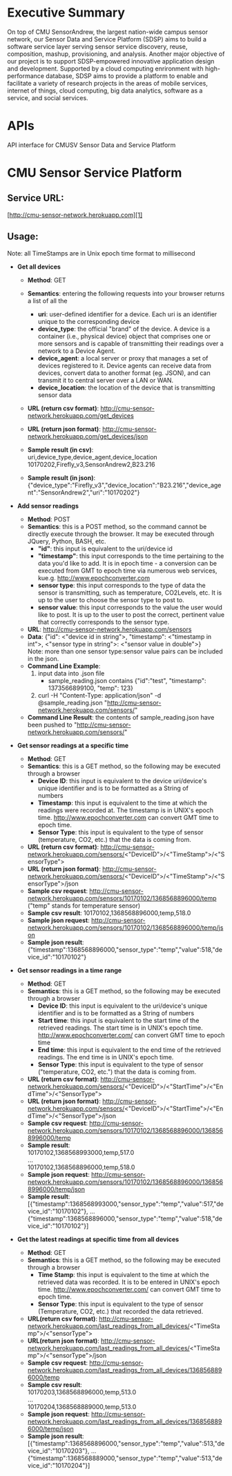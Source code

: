 Executive Summary
=================
On top of CMU SensorAndrew, the largest nation-wide campus sensor network, our Sensor Data and Service Platform (SDSP) 
aims to build a software service layer serving sensor service discovery, reuse, composition, mashup, provisioning, and 
analysis. Another major objective of our project is to support SDSP-empowered innovative application design and 
development. Supported by a cloud computing enrironment with high-performance database, SDSP aims to provide a platform 
to enable and facilitate a variety of research projects in the areas of mobile services, internet of things, 
cloud computing, big data analytics, software as a service, and social services.

APIs
====
API interface for CMUSV Sensor Data and Service Platform

CMU Sensor Service Platform
============

Service URL:
--------

[http://cmu-sensor-network.herokuapp.com][1]

Usage:
------

Note: all TimeStamps are in Unix epoch time format to millisecond

- **Get all devices**
    - **Method**: GET
    - **Semantics**: entering the following requests into your browser returns a list of all the
        - **uri**: user-defined identifier for a device. Each uri is an identifier unique to the
          corresponding device
        - **device_type**: the official "brand" of the device. A device is a container (i.e., physical device) object 
          that comprises one or more sensors and is capable of transmitting their readings over a network to a Device Agent.
        - **device_agent**: a local server or proxy that manages a set of devices registered to it. Device agents 
          can receive data from devices, convert data to another format (eg. JSON), and can transmit it to central 
          server over a LAN or WAN. 
        - **device_location**: the location of the device that is transmitting sensor data

    - **URL (return csv format)**: http://cmu-sensor-network.herokuapp.com/get_devices
    - **URL (return json format)**: http://cmu-sensor-network.herokuapp.com/get_devices/json
    - **Sample result (in csv)**: <br/>
        uri,device_type,device_agent,device_location <br/>
        10170202,Firefly_v3,SensorAndrew2,B23.216 <br/>
    - **Sample result (in json)**: {"device_type":"Firefly_v3","device_location":"B23.216","device_agent":"SensorAndrew2","uri":"10170202"}

- **Add sensor readings**
    - **Method**: POST
    - **Semantics**: this is a POST method, so the command cannot be directly execute through the
      browser.  It may be executed through JQuery, Python, BASH, etc.
        - **"id"**: this input is equivalent to the uri/device id
        - **"timestamp"**: this input corresponds to the time pertaining to the data you'd
          like to add. It is in epoch time - a conversion can be executed from GMT to epoch time
          via numerous web services, kue.g. http://www.epochconverter.com
        - **sensor type**: this input corresponds to the type of data the sensor is transmitting,
          such as temperature, CO2Levels, etc.  It is up to the user to choose the sensor type to
          post to.
        - **sensor value**: this input corresponds to the value the user would like to post. It is
          up to the user to post the correct, pertinent value that correctly corresponds to the sensor type.
    - **URL**: http://cmu-sensor-network.herokuapp.com/sensors
    - **Data**: {"id": <"device id in string">, "timestamp": <"timestamp in int">, <"sensor type in string">: <"sensor value in double">} 
        <br/> Note: more than one sensor type:sensor value pairs can be included in the json.
    - **Command Line Example**: 
        1. input data into .json file
            - sample_reading.json contains {"id":"test", "timestamp": 1373566899100, "temp": 123}
        2. curl -H "Content-Type: application/json" -d @sample_reading.json "http://cmu-sensor-network.herokuapp.com/sensors/"
    - **Command Line Result**: the contents of sample_reading.json have been pushed to "http://cmu-sensor-network.herokuapp.com/sensors/"

- **Get sensor readings at a specific time**
    - **Method**: GET
    - **Semantics**: this is a GET method, so the following may be executed through a browser
        - **Device ID**: this input is equivalent to the device uri/device's unique identifier and is to be formatted as a String of   
          numbers
        - **Timestamp**: this input is equivalent to the time at which the readings were recorded at. The timestamp is in UNIX's 
          epoch time. http://www.epochconverter.com can convert GMT time to epoch time.
        - **Sensor Type**: this input is equivalent to the type of sensor (temperature, CO2, etc.) that the data is coming from.
    - **URL (return csv format)**: http://cmu-sensor-network.herokuapp.com/sensors/<"DeviceID">/<"TimeStamp">/<"SensorType">
    - **URL (return json format)**: http://cmu-sensor-network.herokuapp.com/sensors/<"DeviceID">/<"TimeStamp">/<"SensorType">/json
    - **Sample csv request**: http://cmu-sensor-network.herokuapp.com/sensors/10170102/1368568896000/temp
    <br/>("temp" stands for temperature sensor)
    - **Sample csv result**: 10170102,1368568896000,temp,518.0
    - **Sample json request**: http://cmu-sensor-network.herokuapp.com/sensors/10170102/1368568896000/temp/json
    - **Sample json result**: {"timestamp":1368568896000,"sensor_type":"temp","value":518,"device_id":"10170102"}

- **Get sensor readings in a time range**
    - **Method**: GET
    - **Semantics**: this is a GET method, so the following may be executed through a browser
        - **Device ID**: this input is equivalent to the uri/device's unique identifier and is to be formatted as a String of numbers
        - **Start time**: this input is equivalent to the start time of the retrieved readings. The start time is in UNIX's epoch time.
          http://www.epochconverter.com/ can convert GMT time to epoch time
        - **End time**: this input is equivalent to the end time of the retrieved readings. The end time is in UNIX's epoch time.
        - **Sensor Type**: this input is equivalent to the type of sensor ("temperature, CO2, etc.") that the data is coming from.
    - **URL (return csv format)**: http://cmu-sensor-network.herokuapp.com/sensors/<"DeviceID">/<"StartTime">/<"EndTime">/<"SensorType">
    - **URL (return json format)**: http://cmu-sensor-network.herokuapp.com/sensors/<"DeviceID">/<"StartTime">/<"EndTime">/<"SensorType">/json
    - **Sample csv request**: http://cmu-sensor-network.herokuapp.com/sensors/10170102/1368568896000/1368568996000/temp
    - **Sample result**: <br/>
        10170102,1368568993000,temp,517.0 <br/>
        ... <br/>
        10170102,1368568896000,temp,518.0
    - **Sample json request**: http://cmu-sensor-network.herokuapp.com/sensors/10170102/1368568896000/1368568996000/temp/json
    - **Sample result**: <br/>
        [{"timestamp":1368568993000,"sensor_type":"temp","value":517,"device_id":"10170102"},
        ... <br/>
        {"timestamp":1368568896000,"sensor_type":"temp","value":518,"device_id":"10170102"}]

- **Get the latest readings at specific time from all devices**
    - **Method**: GET
    - **Semantics**: this is a GET method, so the following may be executed through a browser
        - **Time Stamp**: this input is equivalent to the time at which the retrieved data was recorded. It is to be entered in 
          UNIX's epoch time. http://www.epochconverter.com/ can convert GMT time to epoch time.
        - **Sensor Type**: this input is equivalent to the type of sensor (Temperature, CO2, etc.) that recorded the data retrieved.
    - **URL(return csv format)**: http://cmu-sensor-network.herokuapp.com/last_readings_from_all_devices/<"TimeStamp">/<"sensorType">
    - **URL(return json format)**: http://cmu-sensor-network.herokuapp.com/last_readings_from_all_devices/<"TimeStamp">/<"sensorType">/json
    - **Sample csv request**: http://cmu-sensor-network.herokuapp.com/last_readings_from_all_devices/1368568896000/temp      
    - **Sample csv result**: <br/>
        10170203,1368568896000,temp,513.0 <br/>
        ... <br/>
        10170204,1368568889000,temp,513.0
    - **Sample json request**: http://cmu-sensor-network.herokuapp.com/last_readings_from_all_devices/1368568896000/temp/json
    - **Sample json result**: <br/>
        [{"timestamp":1368568896000,"sensor_type":"temp","value":513,"device_id":"10170203"},
        ... <br/>
        {"timestamp":1368568889000,"sensor_type":"temp","value":513,"device_id":"10170204"}]

[1]: http://cmu-sensor-network.herokuapp.com/ "heroku"

